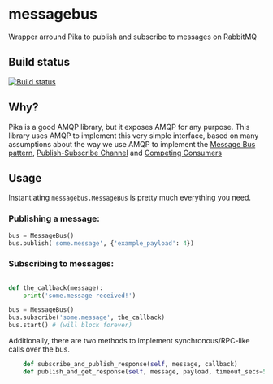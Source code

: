 messagebus
==========
Wrapper arround Pika to publish and subscribe to messages on RabbitMQ

## Build status
[![Build status](https://api.travis-ci.org/istepaniuk/messagebus.svg?branch=master)](https://www.travis-ci.org/istepaniuk/messagebus)

## Why?
Pika is a good AMQP library, but it exposes AMQP for any purpose.
This library uses AMQP to implement this very simple interface, based on many assumptions about the way we use AMQP to implement the [Message Bus pattern](https://www.enterpriseintegrationpatterns.com/patterns/messaging/MessageBus.html), [Publish-Subscribe Channel](https://www.enterpriseintegrationpatterns.com/patterns/messaging/PublishSubscribeChannel.html) and [Competing Consumers](https://www.enterpriseintegrationpatterns.com/patterns/messaging/CompetingConsumers.html)

## Usage

Instantiating `messagebus.MessageBus` is pretty much everything you need.

### Publishing a message:
```python
bus = MessageBus()
bus.publish('some.message', {'example_payload': 4})
```

### Subscribing to messages:
```python

def the_callback(message):
    print('some.message received!')

bus = MessageBus()
bus.subscribe('some.message', the_callback)
bus.start() # (will block forever)
```

Additionally, there are two methods to implement synchronous/RPC-like calls over the bus.
```python
    def subscribe_and_publish_response(self, message, callback)
    def publish_and_get_response(self, message, payload, timeout_secs=5)
```
   

